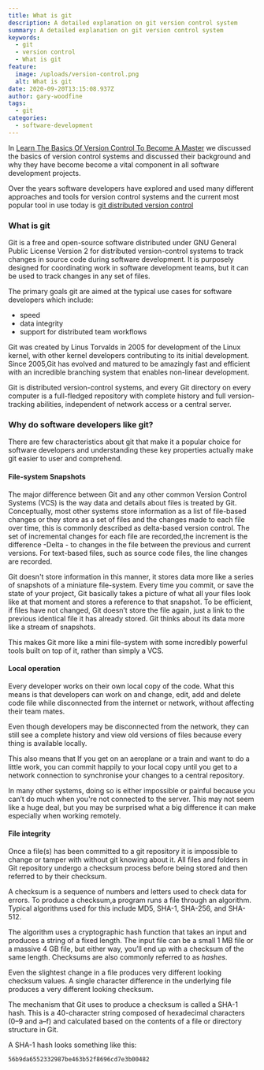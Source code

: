 ```yaml
---
title: What is git
description: A detailed explanation on git version control system
summary: A detailed explanation on git version control system
keywords:
  - git
  - version control
  - What is git
feature:
  image: /uploads/version-control.png
  alt: What is git
date: 2020-09-20T13:15:08.937Z
author: gary-woodfine
tags:
  - git
categories:
  - software-development
---
```

In [Learn The Basics Of Version Control To Become A Master](https://geekiam.io/learn-the-basics-of-version-control-to-become-a-master/) we discussed the basics of version control systems and discussed their background and why they have become become a vital component in all software development projects.

Over the years software developers have explored and used many different approaches and tools for version control systems and the current most popular tool in use today is [git distributed version control](https://git-scm.com/ "Git - free and open source distributed version control system")

### What is git

Git is a free and open-source software distributed under GNU General Public License Version 2 for distributed version-control systems to track changes in source code during software development. It is purposely designed for coordinating work in software development teams, but it can be used to track changes in any set of files. 

The primary goals git are aimed at the typical use cases for software developers which include: 
* speed
* data integrity
* support for distributed team workflows

Git was created by Linus Torvalds in 2005 for development of the Linux kernel, with other kernel developers contributing to its initial development. Since 2005,Git has evolved and matured to be amazingly fast and efficient with an incredible branching system that enables non-linear development.

Git is distributed version-control systems, and every Git directory on every computer is a full-fledged repository with complete history and full version-tracking abilities, independent of network access or a central server.

### Why do software developers like git?

There are few characteristics about git that make it a popular choice for software developers and understanding these key properties actually make git easier to user and comprehend.

#### File-system Snapshots

The major difference between Git and any other common Version Control Systems (VCS)  is the way data and details about files is treated by Git. Conceptually, most other systems store information as a list of file-based changes or they store as a set of files and the changes made to each file over time, this is commonly described as delta-based version control. The set of incremental changes for each file are recorded,the increment is the difference -Delta - to changes in the file between the previous and current versions. For text-based files, such as source code files, the line changes are recorded.

Git doesn't store information in this manner, it stores data more like a series of snapshots of a miniature file-system. Every time you commit, or save the state of your project, Git basically takes a picture of what all your files look like at that moment and stores a reference to that snapshot. To be efficient, if files have not changed, Git doesn’t store the file again, just a link to the previous identical file it has already stored. Git thinks about its data more like a stream of snapshots.

This makes Git more like a mini file-system with some incredibly powerful tools built on top of it, rather than simply a VCS. 

#### Local operation

Every developer works on their own local copy of the code. What this means is that developers can work on and change, edit, add and delete code file while disconnected from the internet or network, without affecting their team mates.

Even though developers may be disconnected from the network, they can still see a complete history and view old versions of files because every thing is available locally.

This also means that If you get on an aeroplane or a train and want to do a little work, you can commit happily to your local copy until you get to a network connection to synchronise your changes to a central repository. 

In many other systems, doing so is either impossible or painful because you can’t do much when you're not connected to the server. This may not seem like a huge deal, but you may be surprised what a big difference it can make especially when working remotely.

#### File integrity
Once a file(s) has been committed to a git repository it is impossible to change or tamper with without git knowing about it. All files and folders in Git repository undergo a checksum process before being stored and then referred to by their checksum.

A checksum is a sequence of numbers and letters used to check data for errors. To produce a checksum,a program runs a file through an algorithm. Typical algorithms used for this include MD5, SHA-1, SHA-256, and SHA-512.

The algorithm uses a cryptographic hash function that takes an input and produces a string of a fixed length. The input file can be a small 1 MB file or a massive 4 GB file, but either way, you’ll end up with a checksum of the same length. Checksums are also commonly referred to as *hashes*.

Even the slightest change in a file produces very different looking checksum values. A single character difference in the underlying file produces a very different looking checksum.

The mechanism that Git uses to produce a checksum is called a SHA-1 hash. This is a 40-character string composed of hexadecimal characters (0–9 and a–f) and calculated based on the contents of a file or directory structure in Git. 

A SHA-1 hash looks something like this:
```sh
56b9da6552332987be463b52f8696cd7e3b00482
```